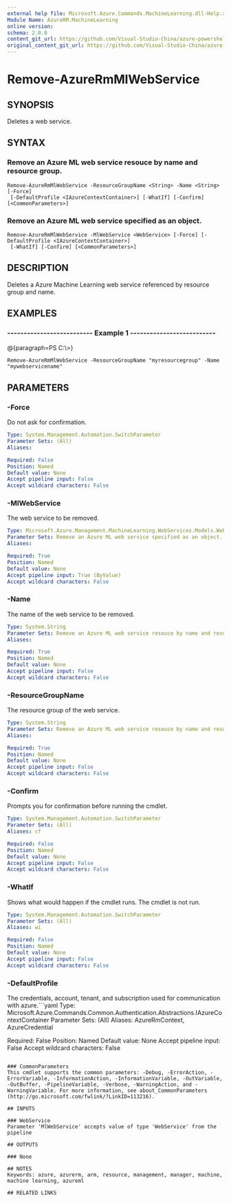 ```yaml
---
external help file: Microsoft.Azure.Commands.MachineLearning.dll-Help.xml
Module Name: AzureRM.MachineLearning
online version:
schema: 2.0.0
content_git_url: https://github.com/Visual-Studio-China/azure-powershell/blob/preview/src/ResourceManager/MachineLearning/Commands.MachineLearning/help/Remove-AzureRmMlWebService.md
original_content_git_url: https://github.com/Visual-Studio-China/azure-powershell/blob/preview/src/ResourceManager/MachineLearning/Commands.MachineLearning/help/Remove-AzureRmMlWebService.md
---
```


# Remove-AzureRmMlWebService

## SYNOPSIS
Deletes a web service.

## SYNTAX

### Remove an Azure ML web service resouce by name and resource group.
```
Remove-AzureRmMlWebService -ResourceGroupName <String> -Name <String> [-Force]
 [-DefaultProfile <IAzureContextContainer>] [-WhatIf] [-Confirm] [<CommonParameters>]
```

### Remove an Azure ML web service specified as an object.
```
Remove-AzureRmMlWebService -MlWebService <WebService> [-Force] [-DefaultProfile <IAzureContextContainer>]
 [-WhatIf] [-Confirm] [<CommonParameters>]
```

## DESCRIPTION
Deletes a Azure Machine Learning web service referenced by resource group and name.

## EXAMPLES

### --------------------------  Example 1  --------------------------
@{paragraph=PS C:\\\>}





```
Remove-AzureRmMlWebService -ResourceGroupName "myresourcegroup" -Name "mywebservicename"
```

## PARAMETERS

### -Force
Do not ask for confirmation.

```yaml
Type: System.Management.Automation.SwitchParameter
Parameter Sets: (All)
Aliases: 

Required: False
Position: Named
Default value: None
Accept pipeline input: False
Accept wildcard characters: False
```

### -MlWebService
The web service to be removed.

```yaml
Type: Microsoft.Azure.Management.MachineLearning.WebServices.Models.WebService
Parameter Sets: Remove an Azure ML web service specified as an object.
Aliases: 

Required: True
Position: Named
Default value: None
Accept pipeline input: True (ByValue)
Accept wildcard characters: False
```

### -Name
The name of the web service to be removed.

```yaml
Type: System.String
Parameter Sets: Remove an Azure ML web service resouce by name and resource group.
Aliases: 

Required: True
Position: Named
Default value: None
Accept pipeline input: False
Accept wildcard characters: False
```

### -ResourceGroupName
The resource group of the web service.

```yaml
Type: System.String
Parameter Sets: Remove an Azure ML web service resouce by name and resource group.
Aliases: 

Required: True
Position: Named
Default value: None
Accept pipeline input: False
Accept wildcard characters: False
```

### -Confirm
Prompts you for confirmation before running the cmdlet.

```yaml
Type: System.Management.Automation.SwitchParameter
Parameter Sets: (All)
Aliases: cf

Required: False
Position: Named
Default value: None
Accept pipeline input: False
Accept wildcard characters: False
```

### -WhatIf
Shows what would happen if the cmdlet runs.
The cmdlet is not run.

```yaml
Type: System.Management.Automation.SwitchParameter
Parameter Sets: (All)
Aliases: wi

Required: False
Position: Named
Default value: None
Accept pipeline input: False
Accept wildcard characters: False
```

### -DefaultProfile
The credentials, account, tenant, and subscription used for communication with azure.```yaml
Type: Microsoft.Azure.Commands.Common.Authentication.Abstractions.IAzureContextContainer
Parameter Sets: (All)
Aliases: AzureRmContext, AzureCredential

Required: False
Position: Named
Default value: None
Accept pipeline input: False
Accept wildcard characters: False
```

### CommonParameters
This cmdlet supports the common parameters: -Debug, -ErrorAction, -ErrorVariable, -InformationAction, -InformationVariable, -OutVariable, -OutBuffer, -PipelineVariable, -Verbose, -WarningAction, and -WarningVariable. For more information, see about_CommonParameters (http://go.microsoft.com/fwlink/?LinkID=113216).

## INPUTS

### WebService
Parameter 'MlWebService' accepts value of type 'WebService' from the pipeline

## OUTPUTS

### None

## NOTES
Keywords: azure, azurerm, arm, resource, management, manager, machine, machine learning, azureml

## RELATED LINKS

